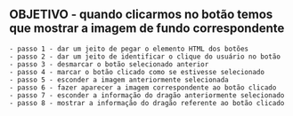 ## OBJETIVO - quando clicarmos no botão temos que mostrar a imagem de fundo correspondente
	- passo 1 - dar um jeito de pegar o elemento HTML dos botões
	- passo 2 - dar um jeito de identificar o clique do usuário no botão
	- passo 3 - desmarcar o botão selecionado anterior
	- passo 4 - marcar o botão clicado como se estivesse selecionado
	- passo 5 - esconder a imagem anteriormente selecionada
	- passo 6 - fazer aparecer a imagem correspondente ao botão clicado
	- passo 7 - esconder a informação do dragão anteriormente selecionado
	- passo 8 - mostrar a informação do dragão referente ao botão clicado
